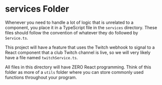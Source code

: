 # services Folder

Whenever you need to handle a lot of logic that is unrelated to a component, you place it in a TypeScript file in the `services` directory. These files should follow the convention of whatever they do followed by `Service.ts`.

This project will have a feature that uses the Twitch webhook to signal to a React component that a club Twitch channel is live, so we will very likely have a file named `twitchService.ts`.

All files in this directory will have ZERO React programming. Think of this folder as more of a `utils` folder where you can store commonly used functions throughout your program.
